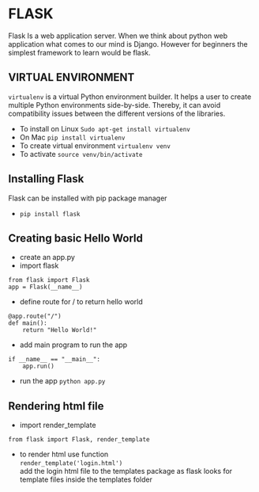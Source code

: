 FLASK
=====

Flask Is a web application server.
When we think about python web application what comes to our mind is Django. However for beginners the simplest framework to learn would be flask.

VIRTUAL ENVIRONMENT
-------------------

`virtualenv` is a virtual Python environment builder. It helps a user to create multiple Python environments side-by-side. Thereby, it can avoid compatibility issues between the different versions of the libraries.

* To install on Linux `Sudo apt-get install virtualenv`
* On Mac `pip install virtualenv`
* To create virtual environment `virtualenv venv`
* To activate
`source venv/bin/activate`

Installing Flask  
----------------

Flask can be installed with pip package manager
* `pip install flask`

Creating basic Hello World
--------------------------
* create an app.py
* import flask
```
from flask import Flask
app = Flask(__name__)
```
* define route for / to return hello world
```
@app.route("/")
def main():
    return "Hello World!"
```
* add main program to run the app
```
if __name__ == "__main__":
    app.run()
```

* run the app
`python app.py`

Rendering html file
-------------------
* import render_template
```
from flask import Flask, render_template
```
* to render html use function  
`render_template('login.html')`    
add the login html file to the templates package as flask looks for template files inside the templates folder

